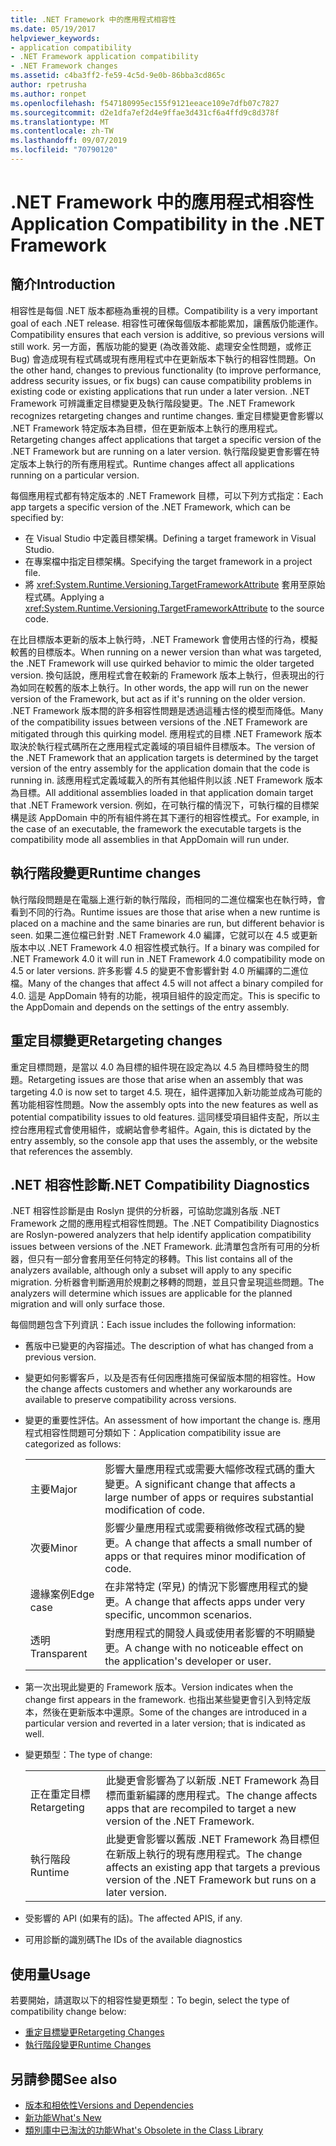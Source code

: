 ```yaml
---
title: .NET Framework 中的應用程式相容性
ms.date: 05/19/2017
helpviewer_keywords:
- application compatibility
- .NET Framework application compatibility
- .NET Framework changes
ms.assetid: c4ba3ff2-fe59-4c5d-9e0b-86bba3cd865c
author: rpetrusha
ms.author: ronpet
ms.openlocfilehash: f547180995ec155f9121eeace109e7dfb07c7827
ms.sourcegitcommit: d2e1dfa7ef2d4e9ffae3d431cf6a4ffd9c8d378f
ms.translationtype: MT
ms.contentlocale: zh-TW
ms.lasthandoff: 09/07/2019
ms.locfileid: "70790120"
---
```

# <a name="application-compatibility-in-the-net-framework"></a><span data-ttu-id="b5e39-102">.NET Framework 中的應用程式相容性</span><span class="sxs-lookup"><span data-stu-id="b5e39-102">Application Compatibility in the .NET Framework</span></span>

## <a name="introduction"></a><span data-ttu-id="b5e39-103">簡介</span><span class="sxs-lookup"><span data-stu-id="b5e39-103">Introduction</span></span>
<span data-ttu-id="b5e39-104">相容性是每個 .NET 版本都極為重視的目標。</span><span class="sxs-lookup"><span data-stu-id="b5e39-104">Compatibility is a very important goal of each .NET release.</span></span> <span data-ttu-id="b5e39-105">相容性可確保每個版本都能累加，讓舊版仍能運作。</span><span class="sxs-lookup"><span data-stu-id="b5e39-105">Compatibility ensures that each version is additive, so previous versions will still work.</span></span> <span data-ttu-id="b5e39-106">另一方面，舊版功能的變更 (為改善效能、處理安全性問題，或修正 Bug) 會造成現有程式碼或現有應用程式中在更新版本下執行的相容性問題。</span><span class="sxs-lookup"><span data-stu-id="b5e39-106">On the other hand, changes to previous functionality (to improve performance, address security issues, or fix bugs) can cause compatibility problems in existing code or existing applications that run under a later version.</span></span> <span data-ttu-id="b5e39-107">.NET Framework 可辨識重定目標變更及執行階段變更。</span><span class="sxs-lookup"><span data-stu-id="b5e39-107">The .NET Framework recognizes retargeting changes and runtime changes.</span></span> <span data-ttu-id="b5e39-108">重定目標變更會影響以 .NET Framework 特定版本為目標，但在更新版本上執行的應用程式。</span><span class="sxs-lookup"><span data-stu-id="b5e39-108">Retargeting changes affect applications that target a specific version of the .NET Framework but are running on a later version.</span></span> <span data-ttu-id="b5e39-109">執行階段變更會影響在特定版本上執行的所有應用程式。</span><span class="sxs-lookup"><span data-stu-id="b5e39-109">Runtime changes affect all applications running on a particular version.</span></span>

<span data-ttu-id="b5e39-110">每個應用程式都有特定版本的 .NET Framework 目標，可以下列方式指定：</span><span class="sxs-lookup"><span data-stu-id="b5e39-110">Each app targets a specific version of the .NET Framework, which can be specified by:</span></span>

- <span data-ttu-id="b5e39-111">在 Visual Studio 中定義目標架構。</span><span class="sxs-lookup"><span data-stu-id="b5e39-111">Defining a target framework in Visual Studio.</span></span>
- <span data-ttu-id="b5e39-112">在專案檔中指定目標架構。</span><span class="sxs-lookup"><span data-stu-id="b5e39-112">Specifying the target framework in a project file.</span></span>
- <span data-ttu-id="b5e39-113">將 <xref:System.Runtime.Versioning.TargetFrameworkAttribute> 套用至原始程式碼。</span><span class="sxs-lookup"><span data-stu-id="b5e39-113">Applying a <xref:System.Runtime.Versioning.TargetFrameworkAttribute> to the source code.</span></span>

<span data-ttu-id="b5e39-114">在比目標版本更新的版本上執行時，.NET Framework 會使用古怪的行為，模擬較舊的目標版本。</span><span class="sxs-lookup"><span data-stu-id="b5e39-114">When running on a newer version than what was targeted, the .NET Framework will use quirked behavior to mimic the older targeted version.</span></span> <span data-ttu-id="b5e39-115">換句話說，應用程式會在較新的 Framework 版本上執行，但表現出的行為如同在較舊的版本上執行。</span><span class="sxs-lookup"><span data-stu-id="b5e39-115">In other words, the app will run on the newer version of the Framework, but act as if it's running on the older version.</span></span> <span data-ttu-id="b5e39-116">.NET Framework 版本間的許多相容性問題是透過這種古怪的模型而降低。</span><span class="sxs-lookup"><span data-stu-id="b5e39-116">Many of the compatibility issues between versions of the .NET Framework are mitigated through this quirking model.</span></span> <span data-ttu-id="b5e39-117">應用程式的目標 .NET Framework 版本取決於執行程式碼所在之應用程式定義域的項目組件目標版本。</span><span class="sxs-lookup"><span data-stu-id="b5e39-117">The version of the .NET Framework that an application targets is determined by the target version of the entry assembly for the application domain that the code is running in.</span></span> <span data-ttu-id="b5e39-118">該應用程式定義域載入的所有其他組件則以該 .NET Framework 版本為目標。</span><span class="sxs-lookup"><span data-stu-id="b5e39-118">All additional assemblies loaded in that application domain target that .NET Framework version.</span></span> <span data-ttu-id="b5e39-119">例如，在可執行檔的情況下，可執行檔的目標架構是該 AppDomain 中的所有組件將在其下運行的相容性模式。</span><span class="sxs-lookup"><span data-stu-id="b5e39-119">For example, in the case of an executable, the framework the executable targets is the compatibility mode all assemblies in that AppDomain will run under.</span></span>

## <a name="runtime-changes"></a><span data-ttu-id="b5e39-120">執行階段變更</span><span class="sxs-lookup"><span data-stu-id="b5e39-120">Runtime changes</span></span>

<span data-ttu-id="b5e39-121">執行階段問題是在電腦上進行新的執行階段，而相同的二進位檔案也在執行時，會看到不同的行為。</span><span class="sxs-lookup"><span data-stu-id="b5e39-121">Runtime issues are those that arise when a new runtime is placed on a machine and the same binaries are run, but different behavior is seen.</span></span> <span data-ttu-id="b5e39-122">如果二進位檔已針對 .NET Framework 4.0 編譯，它就可以在 4.5 或更新版本中以 .NET Framework 4.0 相容性模式執行。</span><span class="sxs-lookup"><span data-stu-id="b5e39-122">If a binary was compiled for .NET Framework 4.0 it will run in .NET Framework 4.0 compatibility mode on 4.5 or later versions.</span></span> <span data-ttu-id="b5e39-123">許多影響 4.5 的變更不會影響針對 4.0 所編譯的二進位檔。</span><span class="sxs-lookup"><span data-stu-id="b5e39-123">Many of the changes that affect 4.5 will not affect a binary compiled for 4.0.</span></span> <span data-ttu-id="b5e39-124">這是 AppDomain 特有的功能，視項目組件的設定而定。</span><span class="sxs-lookup"><span data-stu-id="b5e39-124">This is specific to the AppDomain and depends on the settings of the entry assembly.</span></span>

## <a name="retargeting-changes"></a><span data-ttu-id="b5e39-125">重定目標變更</span><span class="sxs-lookup"><span data-stu-id="b5e39-125">Retargeting changes</span></span>

<span data-ttu-id="b5e39-126">重定目標問題，是當以 4.0 為目標的組件現在設定為以 4.5 為目標時發生的問題。</span><span class="sxs-lookup"><span data-stu-id="b5e39-126">Retargeting issues are those that arise when an assembly that was targeting 4.0 is now set to target 4.5.</span></span> <span data-ttu-id="b5e39-127">現在，組件選擇加入新功能並成為可能的舊功能相容性問題。</span><span class="sxs-lookup"><span data-stu-id="b5e39-127">Now the assembly opts into the new features as well as potential compatibility issues to old features.</span></span> <span data-ttu-id="b5e39-128">這同樣受項目組件支配，所以主控台應用程式會使用組件，或網站會參考組件。</span><span class="sxs-lookup"><span data-stu-id="b5e39-128">Again, this is dictated by the entry assembly, so the console app that uses the assembly, or the website that references the assembly.</span></span>

## <a name="net-compatibility-diagnostics"></a><span data-ttu-id="b5e39-129">.NET 相容性診斷</span><span class="sxs-lookup"><span data-stu-id="b5e39-129">.NET Compatibility Diagnostics</span></span>

<span data-ttu-id="b5e39-130">.NET 相容性診斷是由 Roslyn 提供的分析器，可協助您識別各版 .NET Framework 之間的應用程式相容性問題。</span><span class="sxs-lookup"><span data-stu-id="b5e39-130">The .NET Compatibility Diagnostics are Roslyn-powered analyzers that help identify application compatibility issues between versions of the .NET Framework.</span></span> <span data-ttu-id="b5e39-131">此清單包含所有可用的分析器，但只有一部分會套用至任何特定的移轉。</span><span class="sxs-lookup"><span data-stu-id="b5e39-131">This list contains all of the analyzers available, although only a subset will apply to any specific migration.</span></span> <span data-ttu-id="b5e39-132">分析器會判斷適用於規劃之移轉的問題，並且只會呈現這些問題。</span><span class="sxs-lookup"><span data-stu-id="b5e39-132">The analyzers will determine which issues are applicable for the planned migration and will only surface those.</span></span>

<span data-ttu-id="b5e39-133">每個問題包含下列資訊：</span><span class="sxs-lookup"><span data-stu-id="b5e39-133">Each issue includes the following information:</span></span>

- <span data-ttu-id="b5e39-134">舊版中已變更的內容描述。</span><span class="sxs-lookup"><span data-stu-id="b5e39-134">The description of what has changed from a previous version.</span></span>

- <span data-ttu-id="b5e39-135">變更如何影響客戶，以及是否有任何因應措施可保留版本間的相容性。</span><span class="sxs-lookup"><span data-stu-id="b5e39-135">How the change affects customers and whether any workarounds are available to preserve compatibility across versions.</span></span>

- <span data-ttu-id="b5e39-136">變更的重要性評估。</span><span class="sxs-lookup"><span data-stu-id="b5e39-136">An assessment of how important the change is.</span></span> <span data-ttu-id="b5e39-137">應用程式相容性問題可分類如下：</span><span class="sxs-lookup"><span data-stu-id="b5e39-137">Application compatibility issue are categorized as follows:</span></span>

    |   |   |
    |---|---|
    |<span data-ttu-id="b5e39-138">主要</span><span class="sxs-lookup"><span data-stu-id="b5e39-138">Major</span></span>|<span data-ttu-id="b5e39-139">影響大量應用程式或需要大幅修改程式碼的重大變更。</span><span class="sxs-lookup"><span data-stu-id="b5e39-139">A significant change that affects a large number of apps or requires substantial modification of code.</span></span>|
    |<span data-ttu-id="b5e39-140">次要</span><span class="sxs-lookup"><span data-stu-id="b5e39-140">Minor</span></span>|<span data-ttu-id="b5e39-141">影響少量應用程式或需要稍微修改程式碼的變更。</span><span class="sxs-lookup"><span data-stu-id="b5e39-141">A change that affects a small number of apps or that requires minor modification of code.</span></span>|
    |<span data-ttu-id="b5e39-142">邊緣案例</span><span class="sxs-lookup"><span data-stu-id="b5e39-142">Edge case</span></span>|<span data-ttu-id="b5e39-143">在非常特定 (罕見) 的情況下影響應用程式的變更。</span><span class="sxs-lookup"><span data-stu-id="b5e39-143">A change that affects apps under very specific, uncommon scenarios.</span></span>|
    |<span data-ttu-id="b5e39-144">透明</span><span class="sxs-lookup"><span data-stu-id="b5e39-144">Transparent</span></span>|<span data-ttu-id="b5e39-145">對應用程式的開發人員或使用者影響的不明顯變更。</span><span class="sxs-lookup"><span data-stu-id="b5e39-145">A change with no noticeable effect on the application's developer or user.</span></span>|

- <span data-ttu-id="b5e39-146">第一次出現此變更的 Framework 版本。</span><span class="sxs-lookup"><span data-stu-id="b5e39-146">Version indicates when the change first appears in the framework.</span></span> <span data-ttu-id="b5e39-147">也指出某些變更會引入到特定版本，然後在更新版本中還原。</span><span class="sxs-lookup"><span data-stu-id="b5e39-147">Some of the changes are introduced in a particular version and reverted in a later version; that is indicated as well.</span></span>

- <span data-ttu-id="b5e39-148">變更類型：</span><span class="sxs-lookup"><span data-stu-id="b5e39-148">The type of change:</span></span>

    |   |   |
    |---|---|
    |<span data-ttu-id="b5e39-149">正在重定目標</span><span class="sxs-lookup"><span data-stu-id="b5e39-149">Retargeting</span></span>|<span data-ttu-id="b5e39-150">此變更會影響為了以新版 .NET Framework 為目標而重新編譯的應用程式。</span><span class="sxs-lookup"><span data-stu-id="b5e39-150">The change affects apps that are recompiled to target a new version of the .NET Framework.</span></span>|
    |<span data-ttu-id="b5e39-151">執行階段</span><span class="sxs-lookup"><span data-stu-id="b5e39-151">Runtime</span></span>|<span data-ttu-id="b5e39-152">此變更會影響以舊版 .NET Framework 為目標但在新版上執行的現有應用程式。</span><span class="sxs-lookup"><span data-stu-id="b5e39-152">The change affects an existing app that targets a previous version of the .NET Framework but runs on a later version.</span></span>|

- <span data-ttu-id="b5e39-153">受影響的 API (如果有的話)。</span><span class="sxs-lookup"><span data-stu-id="b5e39-153">The affected APIS, if any.</span></span>

- <span data-ttu-id="b5e39-154">可用診斷的識別碼</span><span class="sxs-lookup"><span data-stu-id="b5e39-154">The IDs of the available diagnostics</span></span>

## <a name="usage"></a><span data-ttu-id="b5e39-155">使用量</span><span class="sxs-lookup"><span data-stu-id="b5e39-155">Usage</span></span>
<span data-ttu-id="b5e39-156">若要開始，請選取以下的相容性變更類型：</span><span class="sxs-lookup"><span data-stu-id="b5e39-156">To begin, select the type of compatibility change below:</span></span>

- [<span data-ttu-id="b5e39-157">重定目標變更</span><span class="sxs-lookup"><span data-stu-id="b5e39-157">Retargeting Changes</span></span>](./retargeting/index.md)
- [<span data-ttu-id="b5e39-158">執行階段變更</span><span class="sxs-lookup"><span data-stu-id="b5e39-158">Runtime Changes</span></span>](./runtime/index.md)

## <a name="see-also"></a><span data-ttu-id="b5e39-159">另請參閱</span><span class="sxs-lookup"><span data-stu-id="b5e39-159">See also</span></span>

- [<span data-ttu-id="b5e39-160">版本和相依性</span><span class="sxs-lookup"><span data-stu-id="b5e39-160">Versions and Dependencies</span></span>](versions-and-dependencies.md)
- [<span data-ttu-id="b5e39-161">新功能</span><span class="sxs-lookup"><span data-stu-id="b5e39-161">What's New</span></span>](../whats-new/index.md)
- [<span data-ttu-id="b5e39-162">類別庫中已淘汰的功能</span><span class="sxs-lookup"><span data-stu-id="b5e39-162">What's Obsolete in the Class Library</span></span>](../whats-new/whats-obsolete.md)
